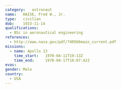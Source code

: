 ```yaml
---
category:	astronaut
name:	HAISE, Fred W., Jr.
type:	civilian
dob:	1933-11-14
qualifications:
  - BSc in aeronautical engineering
references:
  - http://www.nasa.gov/pdf/740566main_current.pdf
missions:
  - name: Apollo 13
    time_start:   1970-04-11T19:13Z
    time_end:     1970-04-17T18:07:42Z
evas:
gender:	Male
country:
  - USA
---
```

